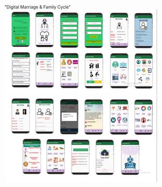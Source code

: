 "Digital Marriage & Family Cycle"
![Alt text](Screenshot/ss1.png?raw=true "Screenshots of Digital Marriage")
![Alt text](Screenshot/ss2.png?raw=true "Screenshots of Family Cycle and health")
